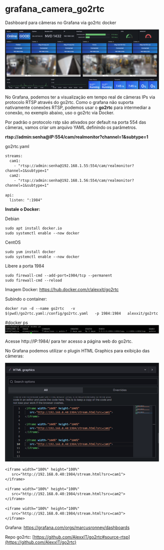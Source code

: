 # grafana_camera_go2rtc
Dashboard para câmeras no Grafana via go2rtc docker

![Title](cameragrafanadashboard.png)

No Grafana, podemos ter a visualização em tempo real de câmeras IPs via protocolo RTSP através do go2rtc.
Como o grafana não suporta nativamente conexões RTSP, podemos usar o **go2rtc** para intermediar a conexão, no exemplo abaixo, uso o go2rtc via Docker.

Por padrão o protocolo rstp são ativados por default na porta 554 das câmeras, vamos criar um arquivo YAML definindo os parâmetros.

**rtsp://admin:senha@IP:554/cam/realmonitor?channel=1&subtype=1**

go2rtc.yaml
````
streams:
  cam1:
    - "rtsp://admin:senha@192.168.1.55:554/cam/realmonitor?channel=1&subtype=1"
  cam2:
    - "rtsp://admin:senha@192.168.1.56:554/cam/realmonitor?channel=1&subtype=1"

api:
  listen: ":1984"
````

**Instale o Docker:**

Debian
````
sudo apt install docker.io
sudo systemctl enable --now docker
````

CentOS
````
sudo yum install docker
sudo systemctl enable --now docker
````
Libere a porta 1984
````
sudo firewall-cmd --add-port=1984/tcp --permanent
sudo firewall-cmd --reload
````

Imagem Docker: https://hub.docker.com/r/alexxit/go2rtc

Subindo o container:
````
docker run -d --name go2rtc   -v $(pwd)/go2rtc.yaml:/config/go2rtc.yaml   -p 1984:1984   alexxit/go2rtc
````

#docker ps
![Title](dockerps.png)

Acesse http://IP:1984/ para ter acesso a página web do go2rtc.

No Grafana podemos utilizar o plugin HTML Graphics para exibição das câmeras:

![Title](html.png)

````
<iframe width="100%" height="100%"
   src="http://192.168.0.40:1984/stream.html?src=cam1">
</iframe>

<iframe width="100%" height="100%"
   src="http://192.168.0.40:1984/stream.html?src=cam2">
</iframe>

<iframe width="100%" height="100%"
   src="http://192.168.0.40:1984/stream.html?src=cam3">
</iframe>

````

Grafana: https://grafana.com/orgs/marcusronney/dashboards

Repo go2rtc: [https://github.com/AlexxIT/go2rtc#source-rtsp](https://github.com/AlexxIT/go2rtc)


